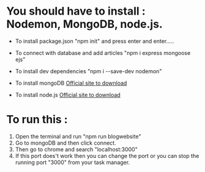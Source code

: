 # You should have to install : Nodemon, MongoDB, node.js.

* To install package.json
  "npm init" and press enter and enter.....

* To connect with database and add articles
  "npm i express mongoose ejs"

* To install dev dependencies
  "npm i --save-dev nodemon"
  
* To install mongoDB
  [Official site to download](https://www.mongodb.com/try/download/community)
  
* To install node.js
  [Official site to download](https://nodejs.org/en/download)
  
# To run this :
1. Open the terminal and run "npm run blogwebsite"
2. Go to mongoDB and then click connect.
3. Then go to chrome and search "localhost:3000"
4. If this port does't work then you can change the port or you can stop the running port "3000" from your task manager.
